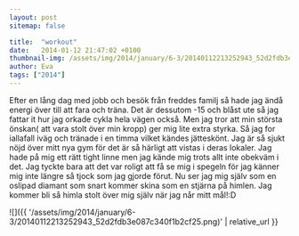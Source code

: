 ```yaml
---
layout: post
sitemap: false

title:  "workout"
date:   2014-01-12 21:47:02 +0100
thumbnail-img: /assets/img/2014/january/6-3/20140112213252943_52d2fdb3e087c340f1b2cf25.png
author: Eva
tags: ["2014"]
---
```


Efter en lång dag med jobb och besök från freddes familj så hade jag ändå energi över till att fara och träna. Det är dessutom -15 och blåst ute så jag fattar it hur jag orkade cykla hela vägen också. Men jag tror att min största önskan( att vara stolt över min kropp) ger mig lite extra styrka. Så jag for iallafall iväg och tränade i en timma vilket kändes jätteskönt. Jag är så sjukt nöjd över mitt nya gym för det är så härligt att vistas i deras lokaler. Jag hade på mig ett rätt tight linne men jag kände mig trots allt inte obekväm i det. Jag tyckte bara att det var roligt att få se mig i spegeln för jag känner mig inte längre så tjock som jag gjorde förut. Nu ser jag mig själv som en oslipad diamant som snart kommer skina som en stjärna på himlen. Jag kommer bli så himla stolt över mig själv när jag når mitt mål!:D

![]({{ '/assets/img/2014/january/6-3/20140112213252943_52d2fdb3e087c340f1b2cf25.png)'  | relative_url }}

